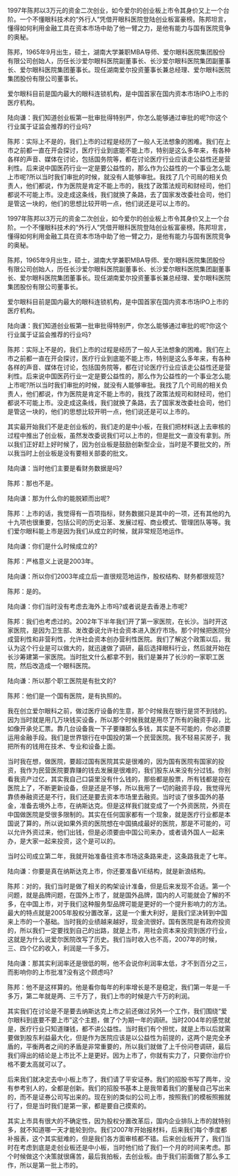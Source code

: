 
1997年陈邦以3万元的资金二次创业，如今爱尔的创业板上市令其身价又上一个台阶。一个不懂眼科技术的“外行人”凭借开眼科医院登陆创业板富豪榜。陈邦坦言，懂得如何利用金融工具在资本市场中助了他一臂之力，是他有能力与国有医院竞争的奥秘。

陈邦，1965年9月出生，硕士，湖南大学兼职MBA导师、爱尔眼科医院集团股份有限公司创始人，历任长沙爱尔眼科医院副董事长、长沙爱尔眼科医院集团副董事长、爱尔眼科医院集团董事长。现任湖南爱尔投资董事长兼总经理、爱尔眼科医院集团股份有限公司董事长。

爱尔眼科目前是国内最大的眼科连锁机构，是中国首家在国内资本市场IPO上市的医疗机构。

陆向谦：我们知道创业板第一批审批得特别严，你怎么能够通过审批的呢?你这个行业属于证监会推荐的行业吗?

陈邦：实际上不是的，我们上市的过程是经历了一般人无法想象的困难。我们在上市之前都一直在开会探讨，医疗行业到底能不能上市，特别是这么多年来，有各种各样的声音、媒体在讨论，包括国务院等，都在讨论医疗行业应该走公益性还是营利性。后来说中国医药行业一定是要公益性的，那么作为公益性的一个事业怎么能上市呢?所以当时我们审批的时候，就没有人能够审批。我找了几个司局的相关负责人，他们都说，作为医院是肯定不能上市的，我找了政策法规司和财经司，他们都说不可能上市。没走成这条线，我们就换了条路，去了国家发改委社会司，他们是管这一块的，他们的思想比较开明一点，他们说还是可以上市的。

1997年陈邦以3万元的资金二次创业，如今爱尔的创业板上市令其身价又上一个台阶。一个不懂眼科技术的“外行人”凭借开眼科医院登陆创业板富豪榜。陈邦坦言，懂得如何利用金融工具在资本市场中助了他一臂之力，是他有能力与国有医院竞争的奥秘。

陈邦，1965年9月出生，硕士，湖南大学兼职MBA导师、爱尔眼科医院集团股份有限公司创始人，历任长沙爱尔眼科医院副董事长、长沙爱尔眼科医院集团副董事长、爱尔眼科医院集团董事长。现任湖南爱尔投资董事长兼总经理、爱尔眼科医院集团股份有限公司董事长。

爱尔眼科目前是国内最大的眼科连锁机构，是中国首家在国内资本市场IPO上市的医疗机构。

陆向谦：我们知道创业板第一批审批得特别严，你怎么能够通过审批的呢?你这个行业属于证监会推荐的行业吗?

陈邦：实际上不是的，我们上市的过程是经历了一般人无法想象的困难。我们在上市之前都一直在开会探讨，医疗行业到底能不能上市，特别是这么多年来，有各种各样的声音、媒体在讨论，包括国务院等，都在讨论医疗行业应该走公益性还是营利性。后来说中国医药行业一定是要公益性的，那么作为公益性的一个事业怎么能上市呢?所以当时我们审批的时候，就没有人能够审批。我找了几个司局的相关负责人，他们都说，作为医院是肯定不能上市的，我找了政策法规司和财经司，他们都说不可能上市。没走成这条线，我们就换了条路，去了国家发改委社会司，他们是管这一块的，他们的思想比较开明一点，他们说还是可以上市的。

其实最开始我们不是走创业板的，我们走的是中小板，在我们把材料送上去审核的过程中推出了创业板，虽然发改委说我们可以上市的，但是批文一直没有拿到。所以我们正好赶上好时候了，因为创业板是鼓励创新型企业，当时是不要批文的，所以我当时上创业板是没有要相关部委的批文。

陆向谦：当时他们主要是看财务数据是吗?

陈邦：那也不是。

陆向谦：那为什么你的能脱颖而出呢?

陈邦：上市的话，我觉得有一百项指标，财务数据只是其中的一项，还有其他的九十九项也很重要，包括公司的历史沿革、发展过程、商业模式、管理团队等等。我们爱尔眼科能上市是因为我们从成立的时候，就非常规范地运作。

陆向谦：你们是什么时候成立的?

陈邦：严格意义上说是2003年。

陆向谦：所以你们2003年成立后一直很规范地运作，股权结构、财务都很规范?

陈邦：是的。

陆向谦：你们当时没有考虑去海外上市吗?或者说是去香港上市呢?

陈邦：我们也考虑过的。2002年下半年我们开了第一家医院，在长沙。当时开这家医院，是因为卫生部、发改委说允许社会资本进入医疗市场。那个时候把医院分成营利性和非营利性，允许社会资本创办营利性医院。我们了解这个政策以后，我认为这个行业是可以做大的，就迅速做了调研，最后选择眼科行业，然后就开始在长沙筹建第一家医院。当时批文什么都拿不到，我们是兼并了长沙的一家职工医院，然后改造成一个眼科医院。

陆向谦：所以那个职工医院是有批文的?

陈邦：他们是一个国有医院，是有执照的。

我在创立爱尔眼科之前，做过医疗设备的生意，那个时候我在银行是贷不到钱的。因为当时就是用几万块钱买设备，所以那个时候我就是用尽了所有的融资手段，比如像开承兑汇票。靠几台设备我一下子要赚那么多钱，其实是不可能的，你必须要运用金融手段。我们是世界银行在中国投的第一个民营医院。我不轻易买房子，我把所有的钱用在技术、专业和设备上面。

当时我在想，做医院，要超过国有医院其实是很难的，因为国有医院有国家的投资，我作为民营医院要靠赚的钱去发展是很难的，我们股东从来没有分过钱。你别看我资产过亿，其实我自己口袋里没有什么钱的，那些都是股票，所有钱都是投在医院上了，不断更新设备，但是还是不够，所以我用了一切的融资手段，我觉得光靠债券融资还是不行，我们还是要去资本市场里去融资。当时谈了很多国外的基金，准备去境外上市，在纳斯达克。但是这样我们就变成了一个外资医院，外资在中国做医院是受很多限制的。其实在任何国家都有一个现象，就是医疗行业都是本国说了算的，所以说如果外资的医院想在中国搞成最好的医院，那是不可能的，可以允许外资过来，他们出钱，但是必须要由中国公司来办，或者请外国人一起来办，是大家一起来投资，这个是可以的。

当时公司成立第二年，我就开始准备往资本市场这条路来走，这条路我走了七年。

陆向谦：你要是真在纳斯达克上市，你还要准备VIE结构，就是新浪结构。

陈邦：对的，我们当时是做了相关的构架设计准备，但是后来发现不合适。第一个问题，就是品牌问题，在国外上市了，就是国外品牌，国内的人可能就会了解的不多，在中国上市，对于我们这种服务型品牌可能是更好的一个提升影响力的方法。最大的特点就是2005年股权分置改革，这是一个重大利好，是我们坚决转到中国来上市的一个基础。当时我的业绩越来越好，现金流很好。国有医院是有政府投资的，所以我们一定要找到自己的出路，就是上市，用社会资本来投资到医疗行业，这就是为什么说爱尔医院改写了历史。我们当时收入也不高，2007年的时候，三、四个亿的收入，利润是一千多万。

陆向谦：那其实利润率还是很低的啊，他不会说你利润率太低，才不到百分之三，而影响你的上市批准?没有这个顾虑吗?

陈邦：他不是这样算的。他是看你每年的利率增长是不是稳定，我们第一年是一千多万，第二年就是两、三千万了，我们上市的时候是六千万的利润。

其实我们在讨论是不是要去纳斯达克上市之前还做过另外一个工作，我们围绕“爱尔眼科到底要不要上市”这个主题，做了个为期一年的调研。当时2004年的感觉就是，医疗行业只知道赚钱，都不讲公益性。当时我们有个担忧，就是上市以后就需要做到股东利益最大化，但是作为医院应该是以公益性为前提的，这两个是完全矛盾的，平衡两者之间的矛盾是非常重要的，所以我们就做了上千份问卷调研，最后我们得出的结论是上市比不上是更好。因为上市了，你就有实力了，只要你治疗价格不要太高就可以了。

后来我们就决定去中小板上市了，我们请了平安证券。我们的招股书写了两年，没有参考别人的，全都是创新。我们的招股书基本上是我带着我们的董秘自己写出来的，而不是证券公司写出来的。现在别的类似的公司上市，按照我们的模板照搬就行了，但是当时我们是第一家，都是要自己摸索的。

其实上市具有很大的不确定性，因为股权分置改革后，国内企业排队上市的就特别多，就不知道哪一天才能轮到你。我们2007年开始报材料，后来我们每个季度都补报表，这个其实挺难的，但是我们各方面审核都不错。后来创业板开了，我们当时在考虑到底是走创业板还是中小板，当时他们给了我们一个月的时间来考虑。那个时候做这个决策就很痛苦，最后我拍板，去创业板。由于我们前面做了那么多工作，所以是第一批上市的。
